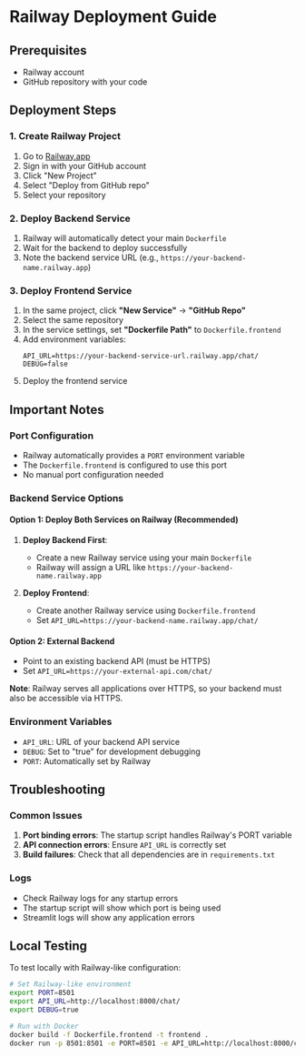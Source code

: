 # Railway Deployment Guide

## Prerequisites
- Railway account
- GitHub repository with your code

## Deployment Steps

### 1. Create Railway Project
1. Go to [Railway.app](https://railway.app)
2. Sign in with your GitHub account
3. Click "New Project"
4. Select "Deploy from GitHub repo"
5. Select your repository

### 2. Deploy Backend Service
1. Railway will automatically detect your main `Dockerfile`
2. Wait for the backend to deploy successfully
3. Note the backend service URL (e.g., `https://your-backend-name.railway.app`)

### 3. Deploy Frontend Service
1. In the same project, click **"New Service"** → **"GitHub Repo"**
2. Select the same repository
3. In the service settings, set **"Dockerfile Path"** to `Dockerfile.frontend`
4. Add environment variables:
   ```
   API_URL=https://your-backend-service-url.railway.app/chat/
   DEBUG=false
   ```
5. Deploy the frontend service

## Important Notes

### Port Configuration
- Railway automatically provides a `PORT` environment variable
- The `Dockerfile.frontend` is configured to use this port
- No manual port configuration needed

### Backend Service Options

#### Option 1: Deploy Both Services on Railway (Recommended)
1. **Deploy Backend First**:
   - Create a new Railway service using your main `Dockerfile`
   - Railway will assign a URL like `https://your-backend-name.railway.app`
   
2. **Deploy Frontend**:
   - Create another Railway service using `Dockerfile.frontend`
   - Set `API_URL=https://your-backend-name.railway.app/chat/`

#### Option 2: External Backend
- Point to an existing backend API (must be HTTPS)
- Set `API_URL=https://your-external-api.com/chat/`

**Note**: Railway serves all applications over HTTPS, so your backend must also be accessible via HTTPS.

### Environment Variables
- `API_URL`: URL of your backend API service
- `DEBUG`: Set to "true" for development debugging
- `PORT`: Automatically set by Railway

## Troubleshooting

### Common Issues
1. **Port binding errors**: The startup script handles Railway's PORT variable
2. **API connection errors**: Ensure `API_URL` is correctly set
3. **Build failures**: Check that all dependencies are in `requirements.txt`

### Logs
- Check Railway logs for any startup errors
- The startup script will show which port is being used
- Streamlit logs will show any application errors

## Local Testing
To test locally with Railway-like configuration:

```bash
# Set Railway-like environment
export PORT=8501
export API_URL=http://localhost:8000/chat/
export DEBUG=true

# Run with Docker
docker build -f Dockerfile.frontend -t frontend .
docker run -p 8501:8501 -e PORT=8501 -e API_URL=http://localhost:8000/chat/ frontend
```
